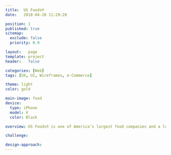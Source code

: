 ```yaml
---
title:  US Foods®
date:   2018-04-20 11:29:28

position: 1
published: true
sitemap:
  exclude: false
  priority: 0.9

layout:   page
template: project
header:   false

categories: [Web]
tags: [UX, UI, Wireframes, e-Commerce]

theme: light
color: gold

main-image: food
device:
  type: iPhone
  model: X
  color: Black

overview: US Foods® is one of America’s largest food companies and a leading foodservice distributor, partnering with approximately 250,000 restaurants and foodservice operators to help their businesses succeed. With more than 60 locations, US Foods® provides their customers a large food selection and a full suite of e-commerce, technology and business solutions.

challenge:

design-approach:
---
```


